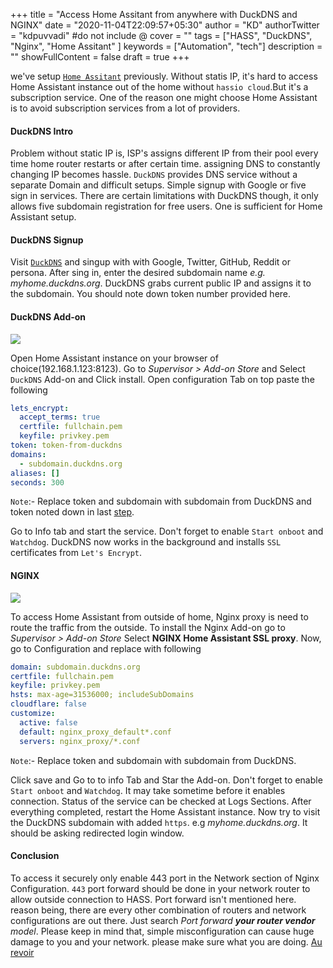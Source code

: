 +++
title = "Access Home Assitant from anywhere with DuckDNS and NGINX"
date = "2020-11-04T22:09:57+05:30"
author = "KD"
authorTwitter = "kdpuvvadi" #do not include @
cover = ""
tags = ["HASS", "DuckDNS", "Nginx", "Home Assitant" ]
keywords = ["Automation", "tech"]
description = ""
showFullContent = false
draft = true
+++

we've setup [`Home Assitant`](home-assistant-setup.md) previously. Without statis IP, it's hard to access Home Assistant instance out of the home without `hassio cloud`.But it's a subscription service. One of the reason one might choose Home Assistant is to avoid subscription services from a lot of providers. 

#### DuckDNS Intro

Problem without static IP is, ISP's assigns different IP from their pool every time home router restarts or after certain time. assigning DNS to constantly changing IP becomes hassle. `DuckDNS` provides DNS service without a separate Domain and difficult setups. Simple signup with Google or five sign in services. There are certain limitations with DuckDNS though, it only allows five subdomain registration for free users. One is sufficient for Home Assistant setup. 

#### DuckDNS Signup

Visit [`DuckDNS`](https://www.duckdns.org/) and singup with with Google, Twitter, GitHub, Reddit or persona. After sing in, enter the desired subdomain name *e.g. myhome.duckdns.org*. DuckDNS grabs current public IP and assigns it to the subdomain. You should note down token number provided here.

#### DuckDNS Add-on

![](/image/hass_addon_store.png)

Open Home Assistant instance on your browser of choice(192.168.1.123:8123). Go to *Supervisor > Add-on Store* and Select `DuckDNS` Add-on and Click install. Open configuration Tab on top paste the following 

````yaml
lets_encrypt:
  accept_terms: true
  certfile: fullchain.pem
  keyfile: privkey.pem
token: token-from-duckdns
domains:
  - subdomain.duckdns.org
aliases: []
seconds: 300
````
`Note`:- Replace token and subdomain with subdomain from DuckDNS and token noted down in last [step](#duckdns-signup). 

Go to Info tab and start the service. Don't forget to enable `Start onboot` and `Watchdog`. DuckDNS now works in the background and installs `SSL` certificates from `Let's Encrypt`. 

#### NGINX
![](/image/hass_addon_store.png)

To access Home Assistant from outside of home, Nginx proxy is need to route the traffic from the outside. To install the Nginx Add-on go to *Supervisor > Add-on Store* Select **NGINX Home Assistant SSL proxy**. Now, go to Configuration and replace with following

````yaml
domain: subdomain.duckdns.org
certfile: fullchain.pem
keyfile: privkey.pem
hsts: max-age=31536000; includeSubDomains
cloudflare: false
customize:
  active: false
  default: nginx_proxy_default*.conf
  servers: nginx_proxy/*.conf
````
`Note`:- Replace token and subdomain with subdomain from DuckDNS.

Click save and Go to to info Tab and Star the Add-on. Don't forget to enable `Start onboot` and `Watchdog`. It may take sometime before it enables connection. Status of the service can be checked at Logs Sections. After everything completed, restart the Home Assistant instance. Now try to visit the DuckDNS subdomain with added `https`. e.g *myhome.duckdns.org*. It should be asking redirected login window. 

#### Conclusion

To access it securely only enable 443 port in the Network section of Nginx Configuration. `443` port forward should be done in your network router to allow outside connection to HASS. Port forward isn't mentioned here. reason being, there are every other combination of routers and network configurations are out there. Just search *Port forward **your router vendor** model*. Please keep in mind that, simple misconfiguration can cause huge damage to you and your network. please make sure what you are doing.  [Au revoir](#conclusion)